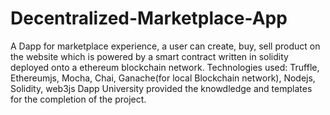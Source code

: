# Decentralized-Marketplace-App
A Dapp for marketplace experience, a user can create, buy, sell product on the website which is powered by a smart contract written in solidity deployed onto a ethereum blockchain network. Technologies used: Truffle, Ethereumjs, Mocha, Chai, Ganache(for local Blockchain network), Nodejs, Solidity, web3js
Dapp University provided the knowdledge and templates for the completion of the project.
